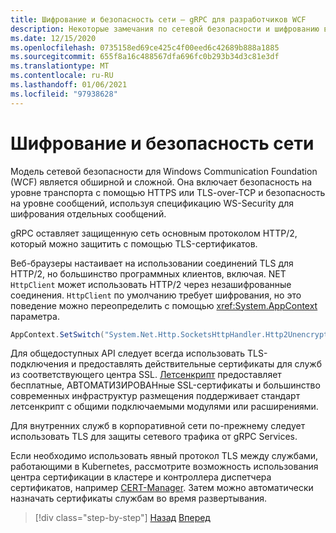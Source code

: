 ```yaml
---
title: Шифрование и безопасность сети — gRPC для разработчиков WCF
description: Некоторые замечания по сетевой безопасности и шифрованию в gRPC
ms.date: 12/15/2020
ms.openlocfilehash: 0735158ed69ce425c4f00eed6c42689b888a1885
ms.sourcegitcommit: 655f8a16c488567dfa696fc0b293b34d3c81e3df
ms.translationtype: MT
ms.contentlocale: ru-RU
ms.lasthandoff: 01/06/2021
ms.locfileid: "97938628"
---
```

# <a name="encryption-and-network-security"></a>Шифрование и безопасность сети

Модель сетевой безопасности для Windows Communication Foundation (WCF) является обширной и сложной. Она включает безопасность на уровне транспорта с помощью HTTPS или TLS-over-TCP и безопасность на уровне сообщений, используя спецификацию WS-Security для шифрования отдельных сообщений.

gRPC оставляет защищенную сеть основным протоколом HTTP/2, который можно защитить с помощью TLS-сертификатов.

Веб-браузеры настаивает на использовании соединений TLS для HTTP/2, но большинство программных клиентов, включая. NET `HttpClient` может использовать HTTP/2 через незашифрованные соединения. `HttpClient` по умолчанию требует шифрования, но это поведение можно переопределить с помощью <xref:System.AppContext> параметра.

```csharp
AppContext.SetSwitch("System.Net.Http.SocketsHttpHandler.Http2UnencryptedSupport", true);
```

Для общедоступных API следует всегда использовать TLS-подключения и предоставлять действительные сертификаты для служб из соответствующего центра SSL. [Летсенкрипт](https://letsencrypt.org) предоставляет бесплатные, АВТОМАТИЗИРОВАНные SSL-сертификаты и большинство современных инфраструктур размещения поддерживает стандарт летсенкрипт с общими подключаемыми модулями или расширениями.

Для внутренних служб в корпоративной сети по-прежнему следует использовать TLS для защиты сетевого трафика от gRPC Services.

Если необходимо использовать явный протокол TLS между службами, работающими в Kubernetes, рассмотрите возможность использования центра сертификации в кластере и контроллера диспетчера сертификатов, например [CERT-Manager](https://docs.cert-manager.io/en/latest/). Затем можно автоматически назначать сертификаты службам во время развертывания.

>[!div class="step-by-step"]
>[Назад](channel-credentials.md)
>[Вперед](grpc-in-production.md)
